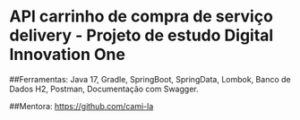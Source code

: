 # API carrinho de compra de serviço delivery - Projeto de estudo Digital Innovation One

##Ferramentas: Java 17, Gradle, SpringBoot, SpringData, Lombok, Banco de Dados H2, Postman, Documentação com Swagger.

##Mentora: https://github.com/cami-la

